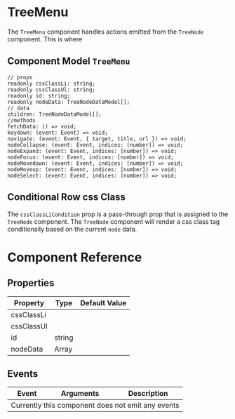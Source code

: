 # TreeMenu

The `TreeMenu` component handles actions emitted from the `TreeNode` component. This is where 

## Component Model `TreeMenu`
```
// props
readonly cssClassLi: string;
readonly cssClassUl: string;
readonly id: string;
readonly nodeData: TreeNodeDataModel[];
// data
children: TreeNodeDataModel[];
//methods
fetchData: () => void;
keydown: (event: Event) => void;
navigate: (event: Event, { target, title, url }) => void;
nodeCollapse: (event: Event, indices: [number]) => void;
nodeExpand: (event: Event, indices: [number]) => void;
nodeFocus: (event: Event, indices: [number]) => void;
nodeMovedown: (event: Event, indices: [number]) => void;
nodeMoveup: (event: Event, indices: [number]) => void;
nodeSelect: (event: Event, indices: [number]) => void;
```

## Conditional Row css Class
The `cssClassLiCondition` prop is a pass-through prop that is assigned to the `TreeNode` component. The `TreeNode` component will render a css class tag conditionally based on the current `node` data.

# Component Reference
## Properties
<table>
<thead>
    <tr>
        <th>Property</th>
        <th>Type</th>
        <th>Default Value</th>
    </tr>
</thead>
<tbody>
    <tr>
        <td>cssClassLi</td>
        <td></td>
        <td></td>
    </tr>
    <tr>
        <td>cssClassUl</td>
        <td></td>
        <td></td>
    </tr>
    <tr>
        <td>id</td>
        <td>string</td>
        <td></td>
    </tr>
    <tr>
        <td>nodeData</td>
        <td>Array</td>
        <td></td>
    </tr>
</tbody>
</table>

## Events
<table>
<thead>
    <tr>
        <th>Event</th>
        <th>Arguments</th>
        <th>Description</th>
    </tr>
</thead>
<tbody>
    <tr>
        <td colspan="3">Currently this component does not emit any events</td>        
    </tr>  
</tbody>
</table>